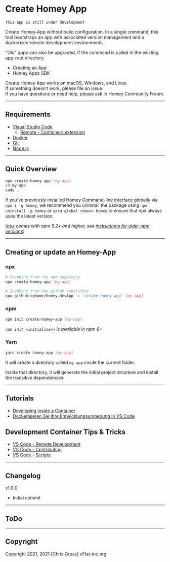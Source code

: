 # Create Homey App

`This app is still under development`

Create Homey-App without build configuration. In a single command, this tool bootstraps an app with associated version management and a dockerized remote development environments.

"Old" apps can also be upgraded, if the command is called in the existing app-root directory.

- Creating an App
- Homey Apps SDK

Create Homey App works on macOS, Windows, and Linux.\
If something doesn’t work, please file an issue.\
If you have questions or need help, please ask in Homey Community Forum.

----

## Requirements

- [Visual Studio Code](https://code.visualstudio.com/)
  - [Remote - Containers extension](https://marketplace.visualstudio.com/items?itemName=ms-vscode-remote.remote-containers)
- [Docker](https://www.docker.com/)
- [Git](https://git-scm.com/)
- [Node.js](https://nodejs.org/en/)

----

## Quick Overview

```sh
npx create-homey-app [my-app]
cd my-app
code .
```

If you've previously installed [Homey Command-line interface](https://www.npmjs.com/package/homey) globally via `npm i -g homey`, we recommend you uninstall the package using `npm uninstall -g homey` or `yarn global remove homey` to ensure that npx always uses the latest version.

_([npx](https://medium.com/@maybekatz/introducing-npx-an-npm-package-runner-55f7d4bd282b) comes with npm 5.2+ and higher, see [instructions for older npm versions](https://gist.github.com/gaearon/4064d3c23a77c74a3614c498a8bb1c5f))_

----

## Creating or update an Homey-App

### npx

```sh
# Invoking from the npm registery
npx create-homey-app [my-app]

# Invoking from the github repository
npx github:cghome/homey.devApp -c 'create-homey-app' [my-app]
```

### npm

```sh
npm init create-homey-app [my-app]
```

_`npm init <initializer>` is available in npm 6+_

### Yarn

```sh
yarn create homey-app [my-app]
```

It will create a directory called `my-app` inside the current folder.

Inside that directory, it will generate the initial project structure and install the transitive dependencies:

----

## Tutorials

- [Developing inside a Container](https://code.visualstudio.com/docs/remote/containers)
- [Dockerisieren Sie Ihre Entwicklungsumgebung in VS Code](https://ichi.pro/de/post/234589651404201)

## Development Container Tips & Tricks

- [VS Code - Remote Development](https://github.com/microsoft/vscode-dev-containers/tree/master)
- [VS Code - Contributing](https://github.com/microsoft/vscode-dev-containers/blob/master/CONTRIBUTING.md)
- [VS Code - Scripts:](https://github.com/microsoft/vscode-dev-containers/tree/master/script-library)

----

## Changelog

v1.0.0

- Initial commit

----

## ToDo

----

## Copyright

Copyright 2021, 2021 [Chris Gross] cFlat-inc.org
